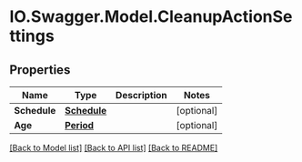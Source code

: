 # IO.Swagger.Model.CleanupActionSettings
## Properties

Name | Type | Description | Notes
------------ | ------------- | ------------- | -------------
**Schedule** | [**Schedule**](Schedule.md) |  | [optional] 
**Age** | [**Period**](Period.md) |  | [optional] 

[[Back to Model list]](../README.md#documentation-for-models) [[Back to API list]](../README.md#documentation-for-api-endpoints) [[Back to README]](../README.md)

